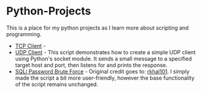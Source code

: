 # Python-Projects
This is a place for my python projects as I learn more about scripting and programming.


  - [TCP Client](https://github.com/MaLsR6053/Python-Projects/blob/main/Python%20TCP%20Client.py) - 
  - [UDP Client](https://github.com/MaLsR6053/Python-Projects/blob/main/Python%20UDP%20Client.py) - This script demonstrates how to create a simple UDP client using Python's socket module. It sends a small message to a specified target host and port, then listens for and prints the response.
  - [SQLi Password Brute Force](https://github.com/MaLsR6053/Python-Projects/blob/main/sqli_lab_password_brute.py) - Original credit goes to: [rkhal101](https://github.com/rkhal101/Web-Security-Academy-Series/blob/main/sql-injection/lab-11/sqli-lab-11.py). I simply made the script a bit more user-friendly, however the base functionality of the script remains unchanged.
